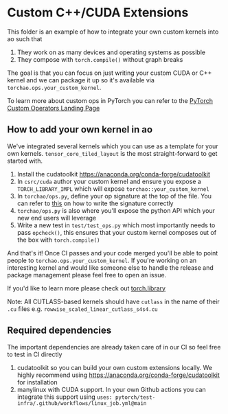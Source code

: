 # Custom C++/CUDA Extensions

This folder is an example of how to integrate your own custom kernels into ao such that
1. They work on as many devices and operating systems as possible
2. They compose with `torch.compile()` without graph breaks

The goal is that you can focus on just writing your custom CUDA or C++ kernel and we can package it up so it's available via `torchao.ops.your_custom_kernel`.

To learn more about custom ops in PyTorch you can refer to the [PyTorch Custom Operators Landing Page](https://pytorch.org/tutorials/advanced/custom_ops_landing_page.html)

## How to add your own kernel in ao

We've integrated several kernels which you can use as a template for your own kernels. `tensor_core_tiled_layout` is the most straight-forward to get started with.

1. Install the cudatoolkit https://anaconda.org/conda-forge/cudatoolkit
2. In `csrc/cuda` author your custom kernel and ensure you expose a `TORCH_LIBRARY_IMPL` which will expose `torchao::your_custom_kernel`
3. In `torchao/ops.py`, define your op signature at the top of the file. You can refer to [this](https://github.com/pytorch/pytorch/blob/main/aten/src/ATen/native/README.md) on how to write the signature correctly
4. `torchao/ops.py` is also where you'll expose the python API which your new end users will leverage
5. Write a new test in `test/test_ops.py` which most importantly needs to pass `opcheck()`, this ensures that your custom kernel composes out of the box with `torch.compile()`

And that's it! Once CI passes and your code merged you'll be able to point people to `torchao.ops.your_custom_kernel`. If you're working on an interesting kernel and would like someone else to handle the release and package management please feel free to open an issue.

If you'd like to learn more please check out [torch.library](https://pytorch.org/docs/main/library.html)

Note: All CUTLASS-based kernels should have `cutlass` in the name of their `.cu` files e.g. `rowwise_scaled_linear_cutlass_s4s4.cu`

## Required dependencies

The important dependencies are already taken care of in our CI so feel free to test in CI directly

1. cudatoolkit so you can build your own custom extensions locally. We highly recommend using https://anaconda.org/conda-forge/cudatoolkit for installation
2. manylinux with CUDA support. In your own Github actions you can integrate this support using `uses: pytorch/test-infra/.github/workflows/linux_job.yml@main`
